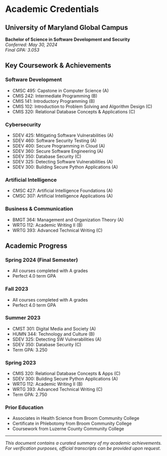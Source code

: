 # Academic Credentials

## University of Maryland Global Campus
**Bachelor of Science in Software Development and Security**  
*Conferred: May 30, 2024*  
*Final GPA: 3.053* 

## Key Coursework & Achievements

### Software Development
- CMSC 495: Capstone in Computer Science (A)
- CMIS 242: Intermediate Programming (B)
- CMIS 141: Introductory Programming (B)
- CMIS 102: Introduction to Problem Solving and Algorithm Design (C)
- CMIS 320: Relational Database Concepts & Applications (C)

### Cybersecurity
- SDEV 425: Mitigating Software Vulnerabilities (A)
- SDEV 460: Software Security Testing (A)
- SDEV 400: Secure Programming in Cloud (A)
- SDEV 360: Secure Software Engineering (A)
- SDEV 350: Database Security (C)
- SDEV 325: Detecting Software Vulnerabilities (A)
- SDEV 300: Building Secure Python Applications (A)

### Artificial Intelligence
- CMSC 427: Artificial Intelligence Foundations (A)
- CMSC 307: Artificial Intelligence Applications (A)

### Business & Communication
- BMGT 364: Management and Organization Theory (A)
- WRTG 112: Academic Writing II (B)
- WRTG 393: Advanced Technical Writing (C)

## Academic Progress

### Spring 2024 (Final Semester)
- All courses completed with A grades
- Perfect 4.0 term GPA

### Fall 2023
- All courses completed with A grades
- Perfect 4.0 term GPA

### Summer 2023
- CMST 301: Digital Media and Society (A)
- HUMN 344: Technology and Culture (B)
- SDEV 325: Detecting SW Vulnerabilities (A)
- SDEV 350: Database Security (C)
- Term GPA: 3.250

### Spring 2023
- CMIS 320: Relational Database Concepts & Apps (C)
- SDEV 300: Building Secure Python Applications (A)
- WRTG 112: Academic Writing II (B)
- WRTG 393: Advanced Technical Writing (C)
- Term GPA: 2.750

### Prior Education
- Associates in Health Science from Broom Community College
- Certificate in Phlebotomy from Broom Community College
- Coursework from Luzerne County Community College

---

*This document contains a curated summary of my academic achievements. For verification purposes, official transcripts can be provided upon request.*
